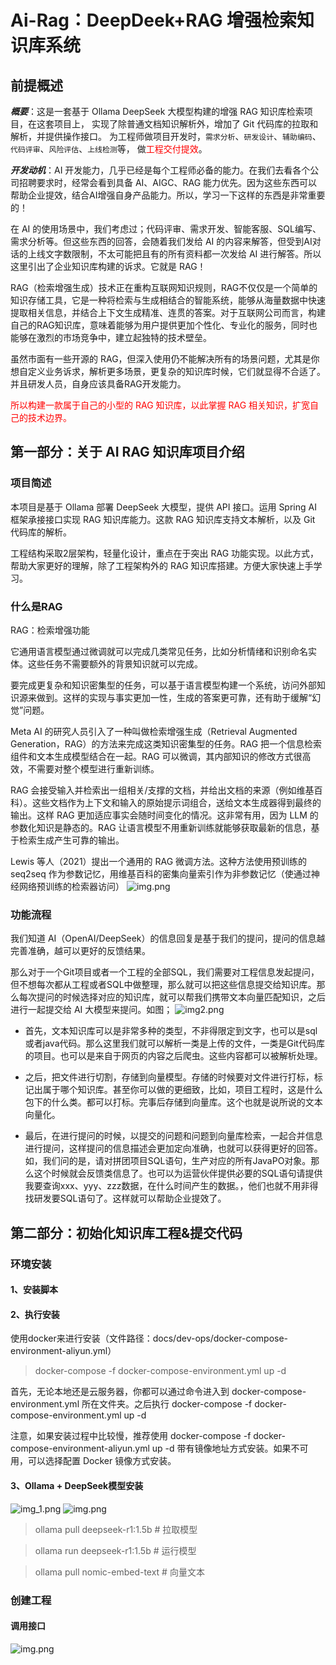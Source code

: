 # Ai-Rag：DeepDeek+RAG 增强检索知识库系统

## 前提概述
***概要***：这是一套基于 Ollama DeepSeek 大模型构建的增强 RAG 知识库检索项目，在这套项目上，
实现了除普通文档知识解析外，增加了 Git 代码库的拉取和解析，并提供操作接口。
为工程师做项目开发时，`需求分析`、`研发设计`、`辅助编码`、`代码评审`、`风险评估`、`上线检测`等，
做<font color="red">工程交付提效</font>。

***开发动机***：AI 开发能力，几乎已经是每个工程师必备的能力。在我们去看各个公司招聘要求时，经常会看到具备 AI、AIGC、RAG 能力优先。因为这些东西可以帮助企业提效，结合AI增强自身产品能力。所以，学习一下这样的东西是非常重要的！

在 AI 的使用场景中，我们考虑过；代码评审、需求开发、智能客服、SQL编写、需求分析等。但这些东西的回答，会随着我们发给 AI 的内容来解答，但受到AI对话的上线文字数限制，不太可能把且有的所有资料都一次发给 AI 进行解答。所以这里引出了企业知识库构建的诉求。它就是 RAG！

RAG（检索增强生成）技术正在重构互联网知识规则，RAG不仅仅是一个简单的知识存储工具，它是一种将检索与生成相结合的智能系统，能够从海量数据中快速提取相关信息，并结合上下文生成精准、连贯的答案。对于互联网公司而言，构建自己的RAG知识库，意味着能够为用户提供更加个性化、专业化的服务，同时也能够在激烈的市场竞争中，建立起独特的技术壁垒。

虽然市面有一些开源的 RAG，但深入使用仍不能解决所有的场景问题，尤其是你想自定义业务诉求，解析更多场景，更复杂的知识库时候，它们就显得不合适了。并且研发人员，自身应该具备RAG开发能力。

<font color="red">所以构建一款属于自己的小型的 RAG 知识库，以此掌握 RAG 相关知识，扩宽自己的技术边界。</font>

## 第一部分：关于 AI RAG 知识库项目介绍

### 项目简述
本项目是基于 Ollama 部署 DeepSeek 大模型，提供 API 接口。运用 Spring AI 框架承接接口实现 RAG 知识库能力。这款 RAG 知识库支持文本解析，以及 Git 代码库的解析。

工程结构采取2层架构，轻量化设计，重点在于突出 RAG 功能实现。以此方式，帮助大家更好的理解，除了工程架构外的 RAG 知识库搭建。方便大家快速上手学习。

### 什么是RAG
RAG：检索增强功能

它通用语言模型通过微调就可以完成几类常见任务，比如分析情绪和识别命名实体。这些任务不需要额外的背景知识就可以完成。

要完成更复杂和知识密集型的任务，可以基于语言模型构建一个系统，访问外部知识源来做到。这样的实现与事实更加一性，生成的答案更可靠，还有助于缓解“幻觉”问题。

Meta AI 的研究人员引入了一种叫做检索增强生成（Retrieval Augmented Generation，RAG）的方法来完成这类知识密集型的任务。RAG 把一个信息检索组件和文本生成模型结合在一起。RAG 可以微调，其内部知识的修改方式很高效，不需要对整个模型进行重新训练。

RAG 会接受输入并检索出一组相关/支撑的文档，并给出文档的来源（例如维基百科）。这些文档作为上下文和输入的原始提示词组合，送给文本生成器得到最终的输出。这样 RAG 更加适应事实会随时间变化的情况。这非常有用，因为 LLM 的参数化知识是静态的。RAG 让语言模型不用重新训练就能够获取最新的信息，基于检索生成产生可靠的输出。

Lewis 等人（2021）提出一个通用的 RAG 微调方法。这种方法使用预训练的 seq2seq 作为参数记忆，用维基百科的密集向量索引作为非参数记忆（使通过神经网络预训练的检索器访问）
![img.png](picture/img1.png)

### 功能流程
我们知道 AI（OpenAI/DeepSeek）的信息回复是基于我们的提问，提问的信息越完善准确，越可以更好的反馈结果。

那么对于一个Git项目或者一个工程的全部SQL，我们需要对工程信息发起提问，但不想每次都从工程或者SQL中做整理，那么就可以把这些信息提交给知识库。那么每次提问的时候选择对应的知识库，就可以帮我们携带文本向量匹配知识，之后进行一起提交给 AI 大模型来提问。如图；
![img2.png](picture/img2.png)

+ 首先，文本知识库可以是非常多种的类型，不非得限定到文字，也可以是sql或者java代码。那么这里我们就可以解析一类是上传的文件，一类是Git代码库的项目。也可以是来自于网页的内容之后爬虫。这些内容都可以被解析处理。

+ 之后，把文件进行切割，存储到向量模型。存储的时候要对文件进行打标，标记出属于哪个知识库。甚至你可以做的更细致，比如，项目工程时，这是什么包下的什么类。都可以打标。完事后存储到向量库。这个也就是说所说的文本向量化。

+ 最后，在进行提问的时候，以提交的问题和问题到向量库检索，一起合并信息进行提问，这样提问的信息描述会更加定向准确，也就可以获得更好的回答。如，我们问的是，请对拼团项目SQL语句，生产对应的所有JavaPO对象。那么这个时候就会反馈类信息了。也可以为运营伙伴提供必要的SQL语句请提供我要查询xxx、yyy、zzz数据，在什么时间产生的数据。，他们也就不用非得找研发要SQL语句了。这样就可以帮助企业提效了。

## 第二部分：初始化知识库工程&提交代码

### 环境安装
#### 1、安装脚本



#### 2、执行安装
使用docker来进行安装（文件路径：docs/dev-ops/docker-compose-environment-aliyun.yml）

>docker-compose -f docker-compose-environment.yml up -d

首先，无论本地还是云服务器，你都可以通过命令进入到 docker-compose-environment.yml 所在文件夹。之后执行 docker-compose -f docker-compose-environment.yml up -d

注意，如果安装过程中比较慢，推荐使用 docker-compose -f docker-compose-environment-aliyun.yml up -d 带有镜像地址方式安装。如果不可用，可以选择配置 Docker 镜像方式安装。

#### 3、Ollama + DeepSeek模型安装
![img_1.png](picture/img3.png)
![img.png](picture/img4.png)

> ollama pull deepseek-r1:1.5b   # 拉取模型

> ollama run deepseek-r1:1.5b    # 运行模型

> ollama pull nomic-embed-text   # 向量文本

### 创建工程

#### 调用接口
![img.png](picture/img5.png)